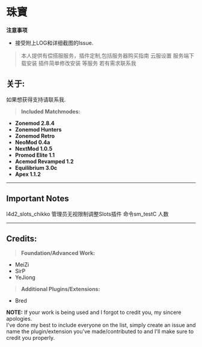 # **珠寶**

**注意事项** 
* 接受附上LOG和详细截图的Issue.
> 本人提供有偿搭服服务，插件定制,包括服务器购买指南 云服设置 服务端下载安装 插件简单修改安装 等服务 若有需求联系我

## **关于:**

如果想获得支持请联系我.

> **Included Matchmodes:**
* **Zonemod 2.8.4**
* **Zonemod Hunters**
* **Zonemod Retro**
* **NeoMod 0.4a** 
* **NextMod 1.0.5**
* **Promod Elite 1.1**
* **Acemod Revamped 1.2**
* **Equilibrium 3.0c**
* **Apex 1.1.2**

---

## **Important Notes**
l4d2_slots_chikko 管理员无视限制调整Slots插件 命令sm_testC 人数


---
	
## **Credits:**

> **Foundation/Advanced Work:**
* MeiZi
* SirP
* YeJiong

> **Additional Plugins/Extensions:**
* Bred

**NOTE:** If your work is being used and I forgot to credit you, my sincere apologies.  
I've done my best to include everyone on the list, simply create an issue and name the plugin/extension you've made/contributed to and I'll make sure to credit you properly.
